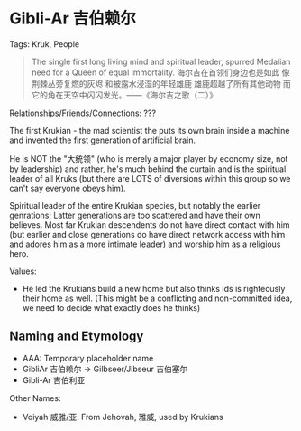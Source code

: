 # Gibli-Ar 吉伯赖尔

Tags: Kruk, People

> The single first long living mind and spiritual leader, spurred Medalian need for a Queen of equal immortality.
> 海尔吉在首领们身边也是如此 像荆棘丛旁复燃的灰烬 和被露水浸湿的年轻雄鹿 雄鹿超越了所有其他动物 而它的角在天空中闪闪发光。——《海尔吉之歌（二）》

Relationships/Friends/Connections: ???

The first Krukian - the mad scientist the puts its own brain inside a machine and invented the first generation of artificial brain.

He is NOT the "大统领" (who is merely a major player by economy size, not by leadership) and rather, he's much behind the curtain and is the spiritual leader of all Kruks (but there are LOTS of diversions within this group so we can't say everyone obeys him).

Spiritual leader of the entire Krukian species, but notably the earlier genrations; Latter generations are too scattered and have their own believes. Most far Krukian descendents do not have direct contact with him (but earlier and close generations do have direct network access with him and adores him as a more intimate leader) and worship him as a religious hero. 

Values:

* He led the Krukians build a new home but also thinks Ids is righteously their home as well. (This might be a conflicting and non-committed idea, we need to decide what exactly does he thinks)

## Naming and Etymology

* AAA: Temporary placeholder name
* GibliAr 吉伯赖尔 -> Gilbseer/Jibseur 吉伯塞尔
* Gibli-Ar 吉伯利亚

Other Names: 

* Voiyah 威雅/亚: From Jehovah, 雅威, used by Krukians